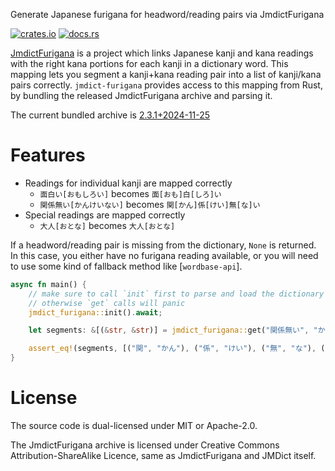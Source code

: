 Generate Japanese furigana for headword/reading pairs via JmdictFurigana

[![crates.io](https://img.shields.io/crates/v/jmdict-furigana.svg)](https://crates.io/crates/jmdict-furigana)
[![docs.rs](https://img.shields.io/docsrs/jmdict-furigana)](https://docs.rs/jmdict-furigana)

[JmdictFurigana] is a project which links Japanese kanji and kana readings with the right kana portions for each kanji in a dictionary word. This mapping lets you segment a kanji+kana reading pair into a list of kanji/kana pairs correctly. `jmdict-furigana` provides access to this mapping from Rust, by bundling the released JmdictFurigana archive and parsing it.

The current bundled archive is [2.3.1+2024-11-25](https://github.com/Doublevil/JmdictFurigana/releases/tag/2.3.1%2B2024-11-25)

# Features

- Readings for individual kanji are mapped correctly
  - `面白い[おもしろい]` becomes `面[おも]白[しろ]い`
  - `関係無い[かんけいない]` becomes `関[かん]係[けい]無[な]い`
- Special readings are mapped correctly
  - `大人[おとな]` becomes `大人[おとな]`

If a headword/reading pair is missing from the dictionary, `None` is returned. In this case, you either have no furigana reading available, or you will need to use some kind of fallback method like [`wordbase-api`].

```rust
async fn main() {
    // make sure to call `init` first to parse and load the dictionary
    // otherwise `get` calls will panic
    jmdict_furigana::init().await;

    let segments: &[(&str, &str)] = jmdict_furigana::get("関係無い", "かんけいない").unwrap();

    assert_eq!(segments, [("関", "かん"), ("係", "けい"), ("無", "な"), ("い", "")]);
}
```

# License

The source code is dual-licensed under MIT or Apache-2.0.

The JmdictFurigana archive is licensed under Creative Commons Attribution-ShareAlike Licence, same as JmdictFurigana and JMDict itself.

[JmdictFurigana]: https://github.com/Doublevil/JmdictFurigana?tab=readme-ov-file
